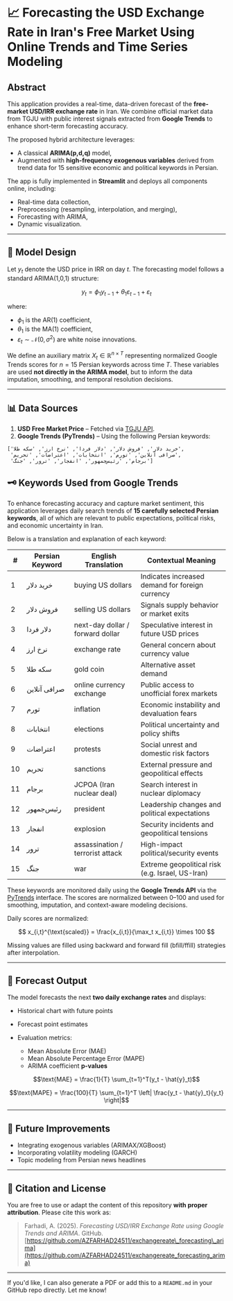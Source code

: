 # 📈 Forecasting the USD Exchange Rate in Iran's Free Market Using Online Trends and Time Series Modeling

## Abstract

This application provides a real-time, data-driven forecast of the **free-market USD/IRR exchange rate** in Iran. We combine official market data from TGJU with public interest signals extracted from **Google Trends** to enhance short-term forecasting accuracy.

The proposed hybrid architecture leverages:

* A classical **ARIMA(p,d,q)** model,
* Augmented with **high-frequency exogenous variables** derived from trend data for 15 sensitive economic and political keywords in Persian.

The app is fully implemented in **Streamlit** and deploys all components online, including:

* Real-time data collection,
* Preprocessing (resampling, interpolation, and merging),
* Forecasting with ARIMA,
* Dynamic visualization.

---

## 📐 Model Design

Let $y_t$ denote the USD price in IRR on day $t$. The forecasting model follows a standard ARIMA(1,0,1) structure:

$$
y_t = \phi_1 y_{t-1} + \theta_1 \varepsilon_{t-1} + \varepsilon_t
$$

where:

* $\phi_1$ is the AR(1) coefficient,
* $\theta_1$ is the MA(1) coefficient,
* $\varepsilon_t \sim \mathcal{N}(0, \sigma^2)$ are white noise innovations.

We define an auxiliary matrix $X_t \in \mathbb{R}^{n \times T}$ representing normalized Google Trends scores for $n = 15$ Persian keywords across time $T$. These variables are used **not directly in the ARIMA model**, but to inform the data imputation, smoothing, and temporal resolution decisions.

---

## 📊 Data Sources

1. **USD Free Market Price** – Fetched via [TGJU API](https://www.tgju.org).
2. **Google Trends (PyTrends)** – Using the following Persian keywords:

```
['خرید دلار', 'فروش دلار', 'دلار فردا', 'نرخ ارز', 'سکه طلا',
 'صرافی آنلاین', 'تورم', 'انتخابات', 'اعتراضات', 'تحریم',
 'برجام', 'رئیس‌جمهور', 'انفجار', 'ترور', 'جنگ']
```


## 🗝️ Keywords Used from Google Trends

To enhance forecasting accuracy and capture market sentiment, this application leverages daily search trends of **15 carefully selected Persian keywords**, all of which are relevant to public expectations, political risks, and economic uncertainty in Iran.

Below is a translation and explanation of each keyword:

| #  | Persian Keyword | English Translation              | Contextual Meaning                               |
| -- | --------------- | -------------------------------- | ------------------------------------------------ |
| 1  | خرید دلار       | buying US dollars                | Indicates increased demand for foreign currency  |
| 2  | فروش دلار       | selling US dollars               | Signals supply behavior or market exits          |
| 3  | دلار فردا       | next-day dollar / forward dollar | Speculative interest in future USD prices        |
| 4  | نرخ ارز         | exchange rate                    | General concern about currency value             |
| 5  | سکه طلا         | gold coin                        | Alternative asset demand                         |
| 6  | صرافی آنلاین    | online currency exchange         | Public access to unofficial forex markets        |
| 7  | تورم            | inflation                        | Economic instability and devaluation fears       |
| 8  | انتخابات        | elections                        | Political uncertainty and policy shifts          |
| 9  | اعتراضات        | protests                         | Social unrest and domestic risk factors          |
| 10 | تحریم           | sanctions                        | External pressure and geopolitical effects       |
| 11 | برجام           | JCPOA (Iran nuclear deal)        | Search interest in nuclear diplomacy             |
| 12 | رئیس‌جمهور      | president                        | Leadership changes and political expectations    |
| 13 | انفجار          | explosion                        | Security incidents and geopolitical tensions     |
| 14 | ترور            | assassination / terrorist attack | High-impact political/security events            |
| 15 | جنگ             | war                              | Extreme geopolitical risk (e.g. Israel, US-Iran) |

These keywords are monitored daily using the **Google Trends API** via the [PyTrends](https://github.com/GeneralMills/pytrends) interface. The scores are normalized between 0–100 and used for smoothing, imputation, and context-aware modeling decisions.




Daily scores are normalized:

$$
x_{i,t}^{\text{scaled}} = \frac{x_{i,t}}{\max_t x_{i,t}} \times 100
$$

Missing values are filled using backward and forward fill (bfill/ffill) strategies after interpolation.

---

## 🔮 Forecast Output

The model forecasts the next **two daily exchange rates** and displays:

* Historical chart with future points
* Forecast point estimates
* Evaluation metrics:

  * Mean Absolute Error (MAE)
  * Mean Absolute Percentage Error (MAPE)
  * ARIMA coefficient **p-values**

$$\text{MAE} = \frac{1}{T} \sum_{t=1}^T(y_t - \hat{y}_t)$$

$$\text{MAPE} = \frac{100}{T} \sum_{t=1}^T \left| \frac{y_t - \hat{y}_t}{y_t} \right|$$

---

## 🧠 Future Improvements

* Integrating exogenous variables (ARIMAX/XGBoost)
* Incorporating volatility modeling (GARCH)
* Topic modeling from Persian news headlines

---

## 📜 Citation and License

You are free to use or adapt the content of this repository **with proper attribution**.
Please cite this work as:

> Farhadi, A. (2025). *Forecasting USD/IRR Exchange Rate using Google Trends and ARIMA*. GitHub. [https://github.com/AZFARHAD24511/exchangereate\_forecasting\_arima](https://github.com/AZFARHAD24511/exchangereate_forecasting_arima)

---

If you'd like, I can also generate a PDF or add this to a `README.md` in your GitHub repo directly. Let me know!
